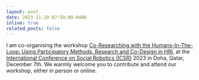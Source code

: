 ```yaml
---
layout: post
date: 2023-11-20 07:59:00-0400
inline: true
related_posts: false
---
```


I am co-organising the workshop <a href="https://www.dice-r-lab.com/post/co-researching-with-the-humans-in-the-loop-using-participatory-methods-research-co-design-in-hri">Co-Researching with the Humans-In-The-Loop: Using Participatory Methods, Research and Co-Design in HRI</a>, at the <a href="https://icsr23.qa/">International Conference on Social Robotics (ICSR)</a> 2023 in Doha, Qatar, December 7th. We warmly welcome you to contribute and attend our workshop, either in person or online.


